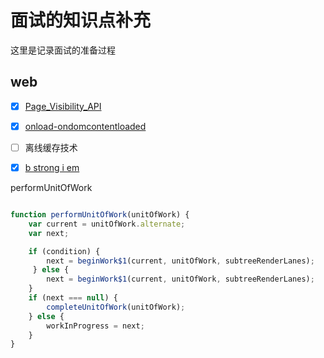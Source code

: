 # 面试的知识点补充
这里是记录面试的准备过程
## web
- [x] [Page_Visibility_API](./web/api/Page_Visibility_API)
- [x] [onload-ondomcontentloaded](https://javascript.info/onload-ondomcontentloaded)
- [ ] 离线缓存技术
- [x] [b strong i em](./web/b-strong-i-em)


performUnitOfWork
```javascript

function performUnitOfWork(unitOfWork) {
    var current = unitOfWork.alternate;
    var next;

    if (condition) {
        next = beginWork$1(current, unitOfWork, subtreeRenderLanes);
     } else {
        next = beginWork$1(current, unitOfWork, subtreeRenderLanes);
    }
    if (next === null) {
        completeUnitOfWork(unitOfWork);
    } else {
        workInProgress = next;
    }
}
```